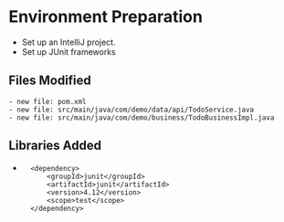 # Environment Preparation
- Set up an IntelliJ project.
- Set up JUnit frameworks

## Files Modified
	- new file: pom.xml
	- new file: src/main/java/com/demo/data/api/TodoService.java
	- new file: src/main/java/com/demo/business/TodoBusinessImpl.java

## Libraries Added
-		<dependency>
            <groupId>junit</groupId>
            <artifactId>junit</artifactId>
            <version>4.12</version>
            <scope>test</scope>
        </dependency>	